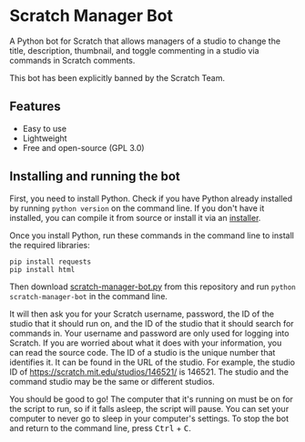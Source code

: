 # Scratch Manager Bot 
A Python bot for Scratch that allows managers of a studio to change the title, description, thumbnail, and toggle commenting in a studio via commands in Scratch comments.

This bot has been explicitly banned by the Scratch Team.

## Features
* Easy to use
* Lightweight
* Free and open-source (GPL 3.0)

## Installing and running the bot
First, you need to install Python. Check if you have Python already installed by running `python version` on the command line. If you don't have it installed, you can compile it from source or install it via an [installer](https://www.python.org/).

Once you install Python, run these commands in the command line to install the required libraries:

```
pip install requests
pip install html
```

Then download [scratch-manager-bot.py](https://github.com/DogCatPuppyLover/scratch-manager-bot/blob/main/scratch-manager-bot.py) from this repository and run `python scratch-manager-bot` in the command line.

It will then ask you for your Scratch username, password, the ID of the studio that it should run on, and the ID of the studio that it should search for commands in. Your username and password are only used for logging into Scratch. If you are worried about what it does with your information, you can read the source code. The ID of a studio is the unique number that identifies it. It can be found in the URL of the studio. For example, the studio ID of https://scratch.mit.edu/studios/146521/ is 146521. The studio and the command studio may be the same or different studios.

You should be good to go! The computer that it's running on must be on for the script to run, so if it falls asleep, the script will pause. You can set your computer to never go to sleep in your computer's settings. To stop the bot and return to the command line, press <kbd>Ctrl</kbd> + <kbd>C</kbd>.
